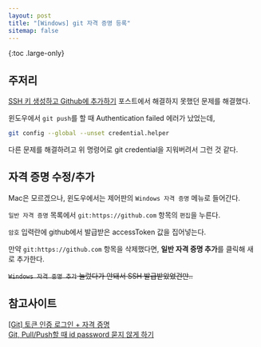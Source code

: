 ```yaml
---
layout: post
title: "[Windows] git 자격 증명 등록"
sitemap: false
---
```


{:toc .large-only}

## 주저리

[SSH 키 생성하고 Github에 추가하기](https://jellymando.github.io/git/2021-11-17-ssh/) 포스트에서 해결하지 못했던 문제를 해결했다.

윈도우에서 `git push`를 할 때 Authentication failed 에러가 났었는데,

```bash
git config --global --unset credential.helper
```

다른 문제를 해결하려고 위 명령어로 git credential을 지워버려서 그런 것 같다.

## 자격 증명 수정/추가

Mac은 모르겠으나, 윈도우에서는 제어판의 `Windows 자격 증명` 메뉴로 들어간다.

`일반 자격 증명` 목록에서 `git:https://github.com` 항목의 `편집`을 누른다.

`암호` 입력란에 github에서 발급받은 accessToken 값을 집어넣는다.

만약 `git:https://github.com` 항목을 삭제했다면, **일반 자격 증명 추가**를 클릭해 새로 추가한다.

~~`Windows 자격 증명 추가` 눌렀다가 안돼서 SSH 발급받았었건만..~~

## 참고사이트

[[Git] 토큰 인증 로그인 + 자격 증명](https://firstquarter.tistory.com/entry/Git-%ED%86%A0%ED%81%B0-%EC%9D%B8%EC%A6%9D-%EB%A1%9C%EA%B7%B8%EC%9D%B8-remote-Support-for-password-authentication-was-removed-on-August-13-2021-Please-use-a-personal-access-token-instead)<br/>
[Git, Pull/Push할 때 id password 묻지 않게 하기](https://pinedance.github.io/blog/2019/05/29/Git-Credential)
